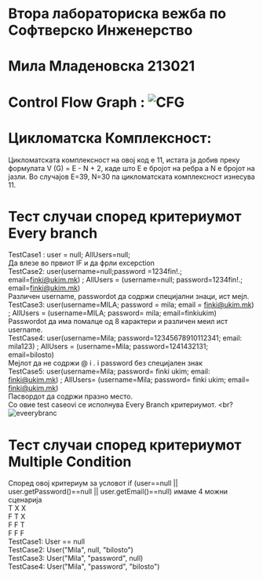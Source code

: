 # Втора лабораториска вежба по Софтверско Инженерство
# Мила Младеновска 213021
# Control Flow Graph : ![CFG](https://github.com/milaml/SI_2023_lab2_213021/assets/129743975/a64e1995-850d-48fc-9549-b8a844918171)


# Цикломатска Комплексност:
Цикломатската комплексност на овој код е 11, истата ја добив преку формулата V (G) = E - N + 2, каде што E е бројот на ребра а N e бројот на јазли. 
 Во случајoв Е=39, N=30 па цикломатската комплексност изнесува 11.
 # Тест случаи според критериумот Every branch
TestCase1 : user = null; AllUsers=null; <br>
Да влезе во првиот IF и да фрли excepction 
<br>
TestCase2: user(username=null;password =1234fin!.; email=finki@ukim.mk) ; AllUsers =  (username=null; password=1234fin!.; email=finki@ukim.mk) <br>
Различен username, passwordot да содржи специјални знаци, ист мејл.
<br>
TestCase3: user(username=MILA; password = mila; email = finki@ukim.mk) ; AllUsers = (username=MILA; password= mila; email=finkiukim) <br>
Passwordot да има помалце од 8 карактери и различен меил ист username. 
<br>
TestCase4: user(username=Mila; password=12345678910112341; email: mila123) ; AllUsers = (username=Mila; password=1241432131; email=bilosto) <br>
Мејлот да не содржи @ i . i password без специјален знак
<br>
TestCase5: user(username=Mila; password= finki ukim; email: finki@ukim.mk) ; AllUsers= (username=Mila; password= finki ukim; email= finki@ukim.mk) <br>
Пасвордот да содржи празно место. <br> Со овие test caseovi се исполнува Every Branch критериумот. <br?
![eveerybranc](https://github.com/milaml/SI_2023_lab2_213021/assets/129743975/69e1fd7f-db22-4cbd-ad02-aada6b77d2e9)


# Тест случаи според критериумот Multiple Condition 
Според овој критериум за условот  if (user==null || user.getPassword()==null || user.getEmail()==null) имаме 4 можни сценарија <br> 
T X X <br>
F T X <br>
F F T <br>
F F F <br>
TestCase1: User == null <br>
TestCase2: User("Mila", null, "bilosto") <br>
TestCase3: User("Mila", "password", null) <br>
TestCase4: User("Mila", "password", "bilosto")
